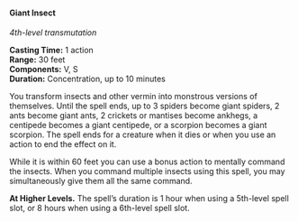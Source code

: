 #### Giant Insect
<!-- markdownlint-disable link-image-reference-definitions -->
[_metadata_:spell_name]:- "Giant Insect"
[_metadata_:spell_level]:- "4"
[_metadata_:spell_school]:- "transmutation"
[_metadata_:ritual]:- "false"
[_metadata_:casting_time_amount]:- "1"
[_metadata_:casting_time_unit]:- "action"
[_metadata_:range]:- "30 feet"
[_metadata_:target]:- "Up to 3 spiders, 2 ants, 2 crickets or mantises, a centipede, or a scorpion"
[_metadata_:components_verbal]:- "true"
[_metadata_:components_somatic]:- "true"
[_metadata_:components_material]:- "false"
[_metadata_:duration]:- "10 minutes"
[_metadata_:concentration]:- "true"
[_metadata_:compared_to_wotc_srd_5.1]:- "mechanics_different_wording_different"
[_metadata_:compared_to_a5e_srd]:- "mechanics_same_wording_same"
<!-- markdownlint-disable-next-line no-emphasis-as-heading -->
_4th-level transmutation_

**Casting Time:** 1 action \
**Range:** 30 feet \
**Components:** V, S \
**Duration:** Concentration, up to 10 minutes

You transform insects and other vermin into monstrous versions of themselves.
Until the spell ends, up to 3 spiders become giant spiders, 2 ants become giant ants, 2 crickets or mantises become ankhegs, a centipede becomes a giant centipede, or a scorpion becomes a giant scorpion.
The spell ends for a creature when it dies or when you use an action to end the effect on it.

While it is within 60 feet you can use a bonus action to mentally command the insects.
When you command multiple insects using this spell, you may simultaneously give them all the same command.

**At Higher Levels.**
The spell’s duration is 1 hour when using a 5th-level spell slot, or 8 hours when using a 6th-level spell slot.
